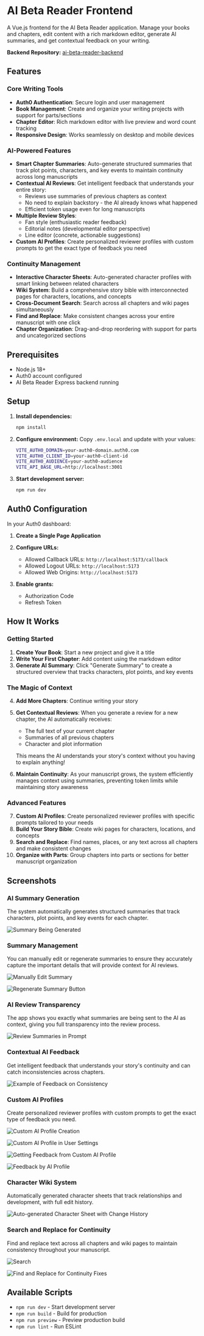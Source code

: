# AI Beta Reader Frontend

A Vue.js frontend for the AI Beta Reader application. Manage your books and chapters, edit content with a rich markdown editor, generate AI summaries, and get contextual feedback on your writing.

**Backend Repository:** [ai-beta-reader-backend](https://github.com/gennitdev/ai-beta-reader-backend)

## Features

### Core Writing Tools
- **Auth0 Authentication**: Secure login and user management
- **Book Management**: Create and organize your writing projects with support for parts/sections
- **Chapter Editor**: Rich markdown editor with live preview and word count tracking
- **Responsive Design**: Works seamlessly on desktop and mobile devices

### AI-Powered Features
- **Smart Chapter Summaries**: Auto-generate structured summaries that track plot points, characters, and key events to maintain continuity across long manuscripts
- **Contextual AI Reviews**: Get intelligent feedback that understands your entire story:
  - Reviews use summaries of previous chapters as context
  - No need to explain backstory - the AI already knows what happened
  - Efficient token usage even for long manuscripts
- **Multiple Review Styles**:
  - Fan style (enthusiastic reader feedback)
  - Editorial notes (developmental editor perspective)
  - Line editor (concrete, actionable suggestions)
- **Custom AI Profiles**: Create personalized reviewer profiles with custom prompts to get the exact type of feedback you need

### Continuity Management
- **Interactive Character Sheets**: Auto-generated character profiles with smart linking between related characters
- **Wiki System**: Build a comprehensive story bible with interconnected pages for characters, locations, and concepts
- **Cross-Document Search**: Search across all chapters and wiki pages simultaneously
- **Find and Replace**: Make consistent changes across your entire manuscript with one click
- **Chapter Organization**: Drag-and-drop reordering with support for parts and uncategorized sections

## Prerequisites

- Node.js 18+
- Auth0 account configured
- AI Beta Reader Express backend running

## Setup

1. **Install dependencies:**
   ```bash
   npm install
   ```

2. **Configure environment:**
   Copy `.env.local` and update with your values:
   ```bash
   VITE_AUTH0_DOMAIN=your-auth0-domain.auth0.com
   VITE_AUTH0_CLIENT_ID=your-auth0-client-id
   VITE_AUTH0_AUDIENCE=your-auth0-audience
   VITE_API_BASE_URL=http://localhost:3001
   ```

3. **Start development server:**
   ```bash
   npm run dev
   ```

## Auth0 Configuration

In your Auth0 dashboard:

1. **Create a Single Page Application**
2. **Configure URLs:**
   - Allowed Callback URLs: `http://localhost:5173/callback`
   - Allowed Logout URLs: `http://localhost:5173`
   - Allowed Web Origins: `http://localhost:5173`

3. **Enable grants:**
   - Authorization Code
   - Refresh Token

## How It Works

### Getting Started
1. **Create Your Book**: Start a new project and give it a title
2. **Write Your First Chapter**: Add content using the markdown editor
3. **Generate AI Summary**: Click "Generate Summary" to create a structured overview that tracks characters, plot points, and key events

### The Magic of Context
4. **Add More Chapters**: Continue writing your story
5. **Get Contextual Reviews**: When you generate a review for a new chapter, the AI automatically receives:
   - The full text of your current chapter
   - Summaries of all previous chapters
   - Character and plot information

   This means the AI understands your story's context without you having to explain anything!

6. **Maintain Continuity**: As your manuscript grows, the system efficiently manages context using summaries, preventing token limits while maintaining story awareness

### Advanced Features
7. **Custom AI Profiles**: Create personalized reviewer profiles with specific prompts tailored to your needs
8. **Build Your Story Bible**: Create wiki pages for characters, locations, and concepts
9. **Search and Replace**: Find names, places, or any text across all chapters and make consistent changes
10. **Organize with Parts**: Group chapters into parts or sections for better manuscript organization

## Screenshots

### AI Summary Generation
The system automatically generates structured summaries that track characters, plot points, and key events for each chapter.

![Summary Being Generated](./screenshots/summary-being-generated.png)

### Summary Management
You can manually edit or regenerate summaries to ensure they accurately capture the important details that will provide context for AI reviews.

![Manually Edit Summary](./screenshots/manually-edit-summary.png)

![Regenerate Summary Button](./screenshots/regenerate-summary-button.png)

### AI Review Transparency
The app shows you exactly what summaries are being sent to the AI as context, giving you full transparency into the review process.

![Review Summaries in Prompt](./screenshots/review-summaries-in-prompt-to-see-if-summaries-need-editing.png)

### Contextual AI Feedback
Get intelligent feedback that understands your story's continuity and can catch inconsistencies across chapters.

![Example of Feedback on Consistency](./screenshots/example-of-feedback-on-consistency-with-other-chapters.png)

### Custom AI Profiles
Create personalized reviewer profiles with custom prompts to get the exact type of feedback you need.

![Custom AI Profile Creation](./screenshots/custom-ai-profile-creation.png)

![Custom AI Profile in User Settings](./screenshots/custom-ai-profile-in-user-settings.png)

![Getting Feedback from Custom AI Profile](./screenshots/getting-feedback-from-custom-ai-profile.png)

![Feedback by AI Profile](./screenshots/feedback-by-ai-profile.png)

### Character Wiki System
Automatically generated character sheets that track relationships and development, with full edit history.

![Auto-generated Character Sheet with Change History](./screenshots/auto-generated-character-sheet-with-change-history.png)

### Search and Replace for Continuity
Find and replace text across all chapters and wiki pages to maintain consistency throughout your manuscript.

![Search](./screenshots/search.png)

![Find and Replace for Continuity Fixes](./screenshots/find-and-replace-for-continuity-fixes.png)

## Available Scripts

- `npm run dev` - Start development server
- `npm run build` - Build for production
- `npm run preview` - Preview production build
- `npm run lint` - Run ESLint